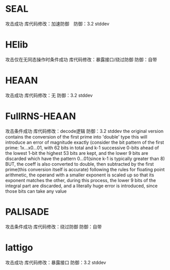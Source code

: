 # SEAL
攻击成功 库代码修改：加速防御　防御：3.2 stddev
# HElib
攻击仅在无同态操作时条件成功 库代码修改：暴露接口/绕过防御 防御：自带
# HEAAN
攻击成功 库代码修改：无 防御：3.2 stddev
# FullRNS-HEAAN
攻击条件成功 库代码修改：decode逻辑 防御：3.2 stddev
the original version contains the conversion of the first prime into 'double' type
this will introduce an error of magnitude exactly
(consider the bit pattern of the first prime:
1x...x0...01, with 62 bits in total and k-1 successive 0-bits ahead of the lowest 1-bit
the highest 53 bits are kept, and the lower 9 bits are discarded
which have the pattern 0...01(since k-1 is typically greater than 8)
BUT, the coeff is also converted to double, then subtracted by the first prime(this conversion itself is accurate)
following the rules for floating point arithmetic, the operand with a smaller exponent is scaled up so that its
exponent matches the other,
during this process, the lower 9 bits of the integral part are discarded,
and a literally huge error is introduced, since those bits can take any value
# PALISADE
攻击条件成功 库代码修改：绕过防御 防御：自带
# lattigo
攻击成功 库代码修改：暴露接口 防御：3.2 stddev